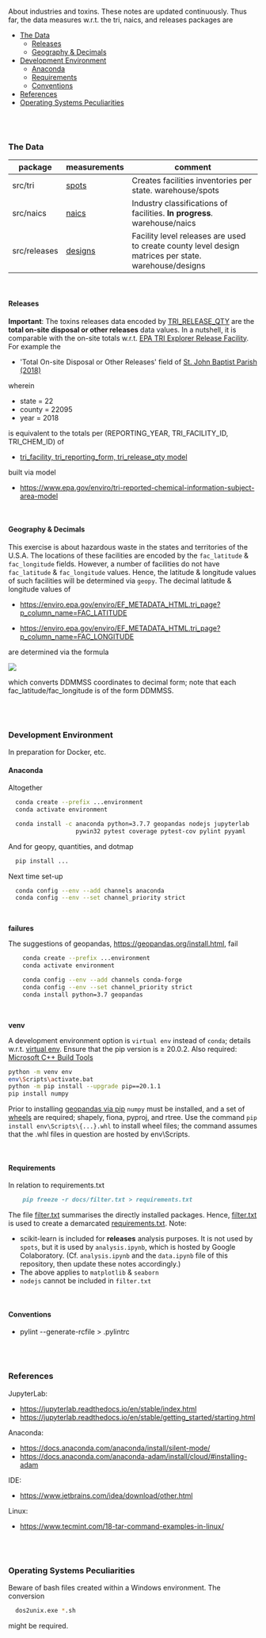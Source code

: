 About industries and toxins.  These notes are updated continuously.  Thus far, the data measures w.r.t. the tri, naics, and releases packages are


* [The Data](#the-data)
  * [Releases](#releases)
  * [Geography & Decimals](#geography--decimals)
* [Development Environment](#development-environment)
  * [Anaconda](#anaconda)
  * [Requirements](#requirements)
  * [Conventions](#conventions)
* [References](#references)
* [Operating Systems Peculiarities](#operating-systems-peculiarities)


<br>
<br>


### The Data

package | measurements | comment
 --- | --- | ---
 src/tri | [spots](https://github.com/environmentalhazards/measurements/tree/master/src/spots) | Creates facilities inventories per state.  warehouse/spots
 src/naics | [naics](https://github.com/environmentalhazards/measurements/tree/master/src/naics) | Industry classifications of facilities.  **In progress**. warehouse/naics
 src/releases | [designs](https://github.com/environmentalhazards/measurements/tree/master/src/designs) | Facility level releases are used to create county level design matrices per state.  warehouse/designs

<br>

#### Releases

**Important**: The toxins releases data encoded by [TRI_RELEASE_QTY](https://enviro.epa.gov/enviro/ef_metadata_html.ef_metadata_table?p_table_name=tri_release_qty&p_topic=tri) are the **total on-site disposal or other releases** data values.  In a nutshell, it is comparable with the on-site totals w.r.t. [EPA TRI Explorer Release Facility](https://enviro.epa.gov/triexplorer/tri_release.facility).  For example the

* 'Total On-site Disposal or Other Releases' field of [St. John Baptist Parish (2018)](https://enviro.epa.gov/triexplorer/release_fac?p_view=COFA&trilib=TRIQ1&sort=_VIEW_&sort_fmt=1&state=22&county=22095&chemical=All+chemicals&industry=ALL&year=2018&tab_rpt=1&fld=TRIID&fld=LNGLAT&fld=RELLBY&fld=TSFDSP)

wherein

* state = 22
* county = 22095
* year = 2018

is equivalent to the totals per (REPORTING_YEAR, TRI_FACILITY_ID, TRI_CHEM_ID) of

* [tri_facility, tri_reporting_form, tri_release_qty model](https://data.epa.gov/efservice/TRI_FACILITY/STATE_ABBR/LA/STATE_COUNTY_FIPS_CODE/22095/TRI_REPORTING_FORM/REPORTING_YEAR/2018/TRI_RELEASE_QTY/CSV)

built via model

* https://www.epa.gov/enviro/tri-reported-chemical-information-subject-area-model

<br>

#### Geography & Decimals

This exercise is about hazardous waste in the states and territories of the U.S.A.  The locations of these facilities are encoded by the `fac_latitude` & `fac_longitude` fields.  However, a number of facilities do not have `fac_latitude` & `fac_longitude` values.  Hence, the latitude & longitude values of such facilities will be determined via `geopy`.  The decimal latitude & longitude values of

* https://enviro.epa.gov/enviro/EF_METADATA_HTML.tri_page?p_column_name=FAC_LATITUDE

* https://enviro.epa.gov/enviro/EF_METADATA_HTML.tri_page?p_column_name=FAC_LONGITUDE

are determined via the formula

<img src="https://render.githubusercontent.com/render/math?math={ \qquad \mathstrut{DD} %2B \mathstrut{\large{\frac{MM}{60}}} %2B \mathstrut{\large{\frac{SS}{3600}}} }"></img>

which converts DDMMSS coordinates to decimal form; note that each fac_latitude/fac_longitude is of the form DDMMSS.

<br>
<br>




### Development Environment

In preparation for Docker, etc.

#### Anaconda

Altogether

```bash
  conda create --prefix ...environment
  conda activate environment

  conda install -c anaconda python=3.7.7 geopandas nodejs jupyterlab
                   pywin32 pytest coverage pytest-cov pylint pyyaml    
```

And for geopy, quantities, and dotmap

```bash
  pip install ...    
```

Next time set-up

```bash
  conda config --env --add channels anaconda
  conda config --env --set channel_priority strict
```

<br>

**failures**

The suggestions of geopandas, https://geopandas.org/install.html, fail

```bash
    conda create --prefix ...environment
    conda activate environment

    conda config --env --add channels conda-forge
    conda config --env --set channel_priority strict
    conda install python=3.7 geopandas
```

<br>

**venv**

A development environment option is ``virtual env`` instead of ``conda``; details w.r.t. [virtual env](https://packaging.python.org/guides/installing-using-pip-and-virtual-environments/).  Ensure that the pip version is ≥ 20.0.2.  Also required: [Microsoft C++ Build Tools](https://visualstudio.microsoft.com/visual-cpp-build-tools/)

```bash
python -m venv env
env\Scripts\activate.bat
python -m pip install --upgrade pip==20.1.1
pip install numpy
```

Prior to installing [geopandas via pip](https://geopandas.org/install.html#installing-with-pip) ``numpy`` must be installed, and 
a set of [wheels](https://www.lfd.uci.edu/~gohlke/pythonlibs/#pyproj) are required; shapely, fiona, pyproj, and rtree.  Use the 
command `pip install env\Scripts\{...}.whl` to install wheel files; the command assumes that the .whl files in question are hosted by env\Scripts\.

<br>

#### Requirements

In relation to requirements.txt

````markdown
    pip freeze -r docs/filter.txt > requirements.txt
````

The file [filter.txt](./docs/filter.txt) summarises the directly installed packages.  Hence, [filter.txt](./docs/filter.txt) is used 
to create a demarcated [requirements.txt](requirements.txt).  Note:

* scikit-learn is included for **releases** analysis purposes.  It is not used by `spots`, but it is used by `analysis.ipynb`, which 
is hosted by Google Colaboratory.  (Cf. `analysis.ipynb` and the `data.ipynb` file of this repository, then update these notes accordingly.)
* The above applies to `matplotlib` & `seaborn`
* `nodejs` cannot be included in `filter.txt`

<br>

#### Conventions

* pylint --generate-rcfile > .pylintrc


<br>
<br>


### References

JupyterLab:
* https://jupyterlab.readthedocs.io/en/stable/index.html
* https://jupyterlab.readthedocs.io/en/stable/getting_started/starting.html

Anaconda:
* https://docs.anaconda.com/anaconda/install/silent-mode/
* https://docs.anaconda.com/anaconda-adam/install/cloud/#installing-adam

IDE:
* https://www.jetbrains.com/idea/download/other.html

Linux:
* https://www.tecmint.com/18-tar-command-examples-in-linux/

<br>
<br>

### Operating Systems Peculiarities

Beware of bash files created within a Windows environment.  The conversion

```bash
  dos2unix.exe *.sh
```

might be required.

